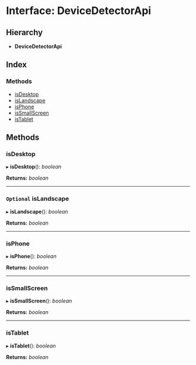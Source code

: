 # Interface: DeviceDetectorApi

## Hierarchy

* **DeviceDetectorApi**

## Index

### Methods

* [isDesktop](annoto.devicedetectorapi.md#isdesktop)
* [isLandscape](annoto.devicedetectorapi.md#optional-islandscape)
* [isPhone](annoto.devicedetectorapi.md#isphone)
* [isSmallScreen](annoto.devicedetectorapi.md#issmallscreen)
* [isTablet](annoto.devicedetectorapi.md#istablet)

## Methods

###  isDesktop

▸ **isDesktop**(): *boolean*

**Returns:** *boolean*

___

### `Optional` isLandscape

▸ **isLandscape**(): *boolean*

**Returns:** *boolean*

___

###  isPhone

▸ **isPhone**(): *boolean*

**Returns:** *boolean*

___

###  isSmallScreen

▸ **isSmallScreen**(): *boolean*

**Returns:** *boolean*

___

###  isTablet

▸ **isTablet**(): *boolean*

**Returns:** *boolean*
